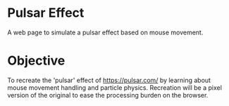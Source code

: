 # Pulsar Effect
A web page to simulate a pulsar effect based on mouse movement.

# Objective
To recreate the 'pulsar' effect of https://pulsar.com/ by learning about mouse movement handling and particle physics.
Recreation will be a pixel version of the original to ease the processing burden on the browser. 
